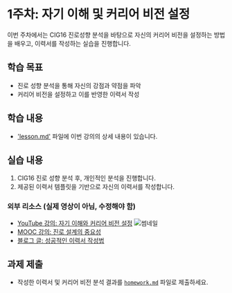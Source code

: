 # 1주차: 자기 이해 및 커리어 비전 설정

이번 주차에서는 CIG16 진로성향 분석을 바탕으로 자신의 커리어 비전을 설정하는 방법을 배우고, 이력서를 작성하는 실습을 진행합니다.

## 학습 목표
- 진로 성향 분석을 통해 자신의 강점과 약점을 파악
- 커리어 비전을 설정하고 이를 반영한 이력서 작성

## 학습 내용
- ['lesson.md'](./lesson.md) 파일에 이번 강의의 상세 내용이 있습니다.

## 실습 내용
1. CIG16 진로 성향 분석 후, 개인적인 분석을 진행합니다.
2. 제공된 이력서 템플릿을 기반으로 자신의 이력서를 작성합니다.

### 외부 리소스 (실제 영상이 아님, 수정해야 함)
- [YouTube 강의: 자기 이해와 커리어 비전 설정](https://youtu.be/example) ![썸네일](https://img.youtube.com/vi/example/0.jpg)
- [MOOC 강의: 진로 설계의 중요성](https://www.edx.org/course/example)
- [블로그 글: 성공적인 이력서 작성법](https://example.com/blog)

## 과제 제출
- 작성한 이력서 및 커리어 비전 분석 결과를 [`homework.md`](./homework.md) 파일로 제출하세요.
